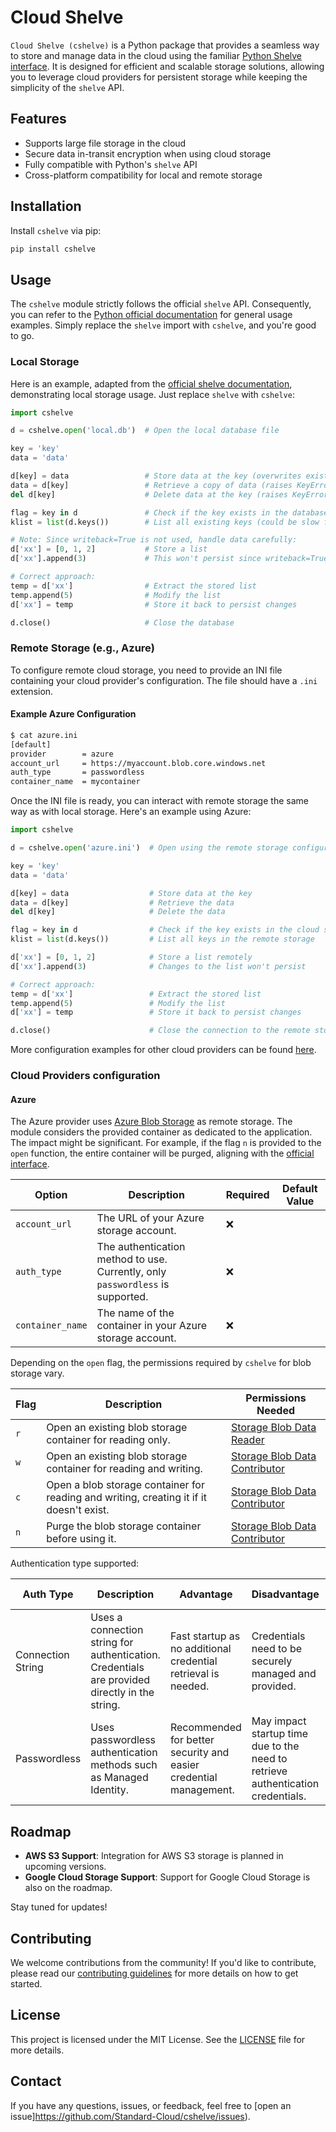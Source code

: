 # Cloud Shelve
`Cloud Shelve (cshelve)` is a Python package that provides a seamless way to store and manage data in the cloud using the familiar [Python Shelve interface](https://docs.python.org/3/library/shelve.html). It is designed for efficient and scalable storage solutions, allowing you to leverage cloud providers for persistent storage while keeping the simplicity of the `shelve` API.

## Features

- Supports large file storage in the cloud
- Secure data in-transit encryption when using cloud storage
- Fully compatible with Python's `shelve` API
- Cross-platform compatibility for local and remote storage

## Installation

Install `cshelve` via pip:

```bash
pip install cshelve
```

## Usage

The `cshelve` module strictly follows the official `shelve` API. Consequently, you can refer to the [Python official documentation](https://docs.python.org/3/library/shelve.html) for general usage examples. Simply replace the `shelve` import with `cshelve`, and you're good to go.

### Local Storage

Here is an example, adapted from the [official shelve documentation](https://docs.python.org/3/library/shelve.html#example), demonstrating local storage usage. Just replace `shelve` with `cshelve`:

```python
import cshelve

d = cshelve.open('local.db')  # Open the local database file

key = 'key'
data = 'data'

d[key] = data                 # Store data at the key (overwrites existing data)
data = d[key]                 # Retrieve a copy of data (raises KeyError if not found)
del d[key]                    # Delete data at the key (raises KeyError if not found)

flag = key in d               # Check if the key exists in the database
klist = list(d.keys())        # List all existing keys (could be slow for large datasets)

# Note: Since writeback=True is not used, handle data carefully:
d['xx'] = [0, 1, 2]           # Store a list
d['xx'].append(3)             # This won't persist since writeback=True is not used

# Correct approach:
temp = d['xx']                # Extract the stored list
temp.append(5)                # Modify the list
d['xx'] = temp                # Store it back to persist changes

d.close()                     # Close the database
```

### Remote Storage (e.g., Azure)

To configure remote cloud storage, you need to provide an INI file containing your cloud provider's configuration. The file should have a `.ini` extension.

#### Example Azure Configuration

```bash
$ cat azure.ini
[default]
provider        = azure
account_url     = https://myaccount.blob.core.windows.net
auth_type       = passwordless
container_name  = mycontainer
```

Once the INI file is ready, you can interact with remote storage the same way as with local storage. Here's an example using Azure:

```python
import cshelve

d = cshelve.open('azure.ini')  # Open using the remote storage configuration

key = 'key'
data = 'data'

d[key] = data                  # Store data at the key
data = d[key]                  # Retrieve the data
del d[key]                     # Delete the data

flag = key in d                # Check if the key exists in the cloud store
klist = list(d.keys())         # List all keys in the remote storage

d['xx'] = [0, 1, 2]            # Store a list remotely
d['xx'].append(3)              # Changes to the list won't persist

# Correct approach:
temp = d['xx']                 # Extract the stored list
temp.append(5)                 # Modify the list
d['xx'] = temp                 # Store it back to persist changes

d.close()                      # Close the connection to the remote store
```

More configuration examples for other cloud providers can be found [here](./tests/configurations/).

### Cloud Providers configuration

#### Azure

The Azure provider uses [Azure Blob Storage](https://learn.microsoft.com/en-us/azure/storage/blobs/storage-blobs-introduction) as remote storage.
The module considers the provided container as dedicated to the application. The impact might be significant. For example, if the flag `n` is provided to the `open` function, the entire container will be purged, aligning with the [official interface](https://docs.python.org/3/library/shelve.html#shelve.open).

| Option                           | Description                                                                                                                                                  | Required           | Default Value |
|----------------------------------|--------------------------------------------------------------------------------------------------------------------------------------------------------------|--------------------|---------------|
| `account_url`                    | The URL of your Azure storage account.                                                                                                                       | :x:                |               |
| `auth_type`                      | The authentication method to use. Currently, only `passwordless` is supported.                                                                               | :x:                |               |
| `container_name`                 | The name of the container in your Azure storage account.                                                                                                     | :x:                |               |

Depending on the `open` flag, the permissions required by `cshelve` for blob storage vary.

| Flag | Description | Permissions Needed |
|------|-------------|--------------------|
| `r`  | Open an existing blob storage container for reading only. | [Storage Blob Data Reader](https://learn.microsoft.com/en-us/azure/role-based-access-control/built-in-roles#storage-blob-data-reader) |
| `w`  | Open an existing blob storage container for reading and writing. | [Storage Blob Data Contributor](https://learn.microsoft.com/en-us/azure/role-based-access-control/built-in-roles#storage-blob-data-contributor) |
| `c`  | Open a blob storage container for reading and writing, creating it if it doesn't exist. | [Storage Blob Data Contributor](https://learn.microsoft.com/en-us/azure/role-based-access-control/built-in-roles#storage-blob-data-contributor) |
| `n`  | Purge the blob storage container before using it. | [Storage Blob Data Contributor](https://learn.microsoft.com/en-us/azure/role-based-access-control/built-in-roles#storage-blob-data-contributor) |


Authentication type supported:

| Auth Type         | Description                                                                                     | Advantage                                                                 | Disadvantage                          | Example Configuration |
|-------------------|-------------------------------------------------------------------------------------------------|---------------------------------------------------------------------------|---------------------------------------|-----------------------|
| Connection String | Uses a connection string for authentication. Credentials are provided directly in the string.   | Fast startup as no additional credential retrieval is needed.             | Credentials need to be securely managed and provided. | [Example](tests/configurations/azure-integration/connection-string.ini) |
| Passwordless      | Uses passwordless authentication methods such as Managed Identity.                     | Recommended for better security and easier credential management.         | May impact startup time due to the need to retrieve authentication credentials. | [Example](./tests/configurations/azure-integration/standard.ini) |


## Roadmap

- **AWS S3 Support**: Integration for AWS S3 storage is planned in upcoming versions.
- **Google Cloud Storage Support**: Support for Google Cloud Storage is also on the roadmap.

Stay tuned for updates!

## Contributing

We welcome contributions from the community! If you'd like to contribute, please read our [contributing guidelines](CONTRIBUTING.md) for more details on how to get started.

## License

This project is licensed under the MIT License. See the [LICENSE](LICENSE) file for more details.

## Contact

If you have any questions, issues, or feedback, feel free to [open an issue]https://github.com/Standard-Cloud/cshelve/issues).
